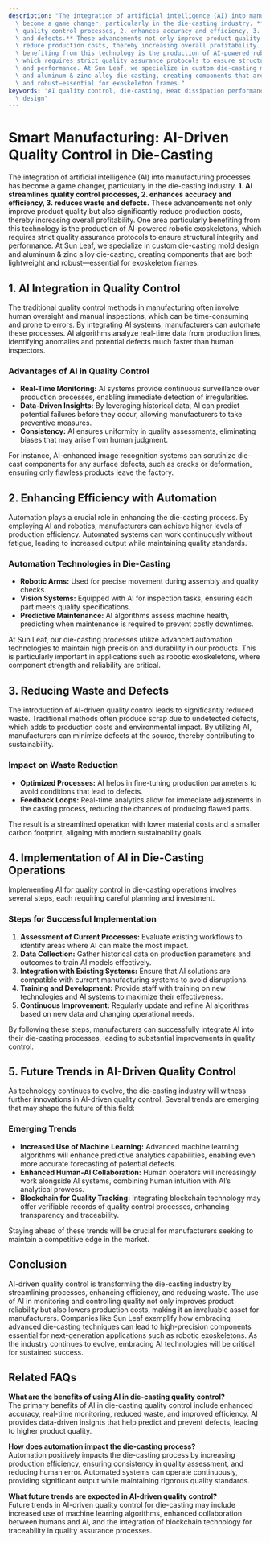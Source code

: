 ```yaml
---
description: "The integration of artificial intelligence (AI) into manufacturing processes has\
  \ become a game changer, particularly in the die-casting industry. **1. AI streamlines\
  \ quality control processes, 2. enhances accuracy and efficiency, 3. reduces waste\
  \ and defects.** These advancements not only improve product quality but also significantly\
  \ reduce production costs, thereby increasing overall profitability. One area particularly\
  \ benefiting from this technology is the production of AI-powered robotic exoskeletons,\
  \ which requires strict quality assurance protocols to ensure structural integrity\
  \ and performance. At Sun Leaf, we specialize in custom die-casting mold design\
  \ and aluminum & zinc alloy die-casting, creating components that are both lightweight\
  \ and robust—essential for exoskeleton frames."
keywords: "AI quality control, die-casting, Heat dissipation performance, Heat dissipation optimization\
  \ design"
---
```

# Smart Manufacturing: AI-Driven Quality Control in Die-Casting

The integration of artificial intelligence (AI) into manufacturing processes has become a game changer, particularly in the die-casting industry. **1. AI streamlines quality control processes, 2. enhances accuracy and efficiency, 3. reduces waste and defects.** These advancements not only improve product quality but also significantly reduce production costs, thereby increasing overall profitability. One area particularly benefiting from this technology is the production of AI-powered robotic exoskeletons, which requires strict quality assurance protocols to ensure structural integrity and performance. At Sun Leaf, we specialize in custom die-casting mold design and aluminum & zinc alloy die-casting, creating components that are both lightweight and robust—essential for exoskeleton frames.

## **1. AI Integration in Quality Control**

The traditional quality control methods in manufacturing often involve human oversight and manual inspections, which can be time-consuming and prone to errors. By integrating AI systems, manufacturers can automate these processes. AI algorithms analyze real-time data from production lines, identifying anomalies and potential defects much faster than human inspectors.

### **Advantages of AI in Quality Control**

- **Real-Time Monitoring:** AI systems provide continuous surveillance over production processes, enabling immediate detection of irregularities.
- **Data-Driven Insights:** By leveraging historical data, AI can predict potential failures before they occur, allowing manufacturers to take preventive measures.
- **Consistency:** AI ensures uniformity in quality assessments, eliminating biases that may arise from human judgment.

For instance, AI-enhanced image recognition systems can scrutinize die-cast components for any surface defects, such as cracks or deformation, ensuring only flawless products leave the factory.

## **2. Enhancing Efficiency with Automation**

Automation plays a crucial role in enhancing the die-casting process. By employing AI and robotics, manufacturers can achieve higher levels of production efficiency. Automated systems can work continuously without fatigue, leading to increased output while maintaining quality standards.

### **Automation Technologies in Die-Casting**

- **Robotic Arms:** Used for precise movement during assembly and quality checks.
- **Vision Systems:** Equipped with AI for inspection tasks, ensuring each part meets quality specifications.
- **Predictive Maintenance:** AI algorithms assess machine health, predicting when maintenance is required to prevent costly downtimes.

At Sun Leaf, our die-casting processes utilize advanced automation technologies to maintain high precision and durability in our products. This is particularly important in applications such as robotic exoskeletons, where component strength and reliability are critical.

## **3. Reducing Waste and Defects**

The introduction of AI-driven quality control leads to significantly reduced waste. Traditional methods often produce scrap due to undetected defects, which adds to production costs and environmental impact. By utilizing AI, manufacturers can minimize defects at the source, thereby contributing to sustainability.

### **Impact on Waste Reduction**

- **Optimized Processes:** AI helps in fine-tuning production parameters to avoid conditions that lead to defects.
- **Feedback Loops:** Real-time analytics allow for immediate adjustments in the casting process, reducing the chances of producing flawed parts.

The result is a streamlined operation with lower material costs and a smaller carbon footprint, aligning with modern sustainability goals.

## **4. Implementation of AI in Die-Casting Operations**

Implementing AI for quality control in die-casting operations involves several steps, each requiring careful planning and investment.

### **Steps for Successful Implementation**

1. **Assessment of Current Processes:** Evaluate existing workflows to identify areas where AI can make the most impact.
2. **Data Collection:** Gather historical data on production parameters and outcomes to train AI models effectively.
3. **Integration with Existing Systems:** Ensure that AI solutions are compatible with current manufacturing systems to avoid disruptions.
4. **Training and Development:** Provide staff with training on new technologies and AI systems to maximize their effectiveness.
5. **Continuous Improvement:** Regularly update and refine AI algorithms based on new data and changing operational needs.

By following these steps, manufacturers can successfully integrate AI into their die-casting processes, leading to substantial improvements in quality control.

## **5. Future Trends in AI-Driven Quality Control**

As technology continues to evolve, the die-casting industry will witness further innovations in AI-driven quality control. Several trends are emerging that may shape the future of this field:

### **Emerging Trends**

- **Increased Use of Machine Learning:** Advanced machine learning algorithms will enhance predictive analytics capabilities, enabling even more accurate forecasting of potential defects.
- **Enhanced Human-AI Collaboration:** Human operators will increasingly work alongside AI systems, combining human intuition with AI’s analytical prowess.
- **Blockchain for Quality Tracking:** Integrating blockchain technology may offer verifiable records of quality control processes, enhancing transparency and traceability.

Staying ahead of these trends will be crucial for manufacturers seeking to maintain a competitive edge in the market.

## **Conclusion**

AI-driven quality control is transforming the die-casting industry by streamlining processes, enhancing efficiency, and reducing waste. The use of AI in monitoring and controlling quality not only improves product reliability but also lowers production costs, making it an invaluable asset for manufacturers. Companies like Sun Leaf exemplify how embracing advanced die-casting techniques can lead to high-precision components essential for next-generation applications such as robotic exoskeletons. As the industry continues to evolve, embracing AI technologies will be critical for sustained success.

## **Related FAQs**

**What are the benefits of using AI in die-casting quality control?**  
The primary benefits of AI in die-casting quality control include enhanced accuracy, real-time monitoring, reduced waste, and improved efficiency. AI provides data-driven insights that help predict and prevent defects, leading to higher product quality.

**How does automation impact the die-casting process?**  
Automation positively impacts the die-casting process by increasing production efficiency, ensuring consistency in quality assessment, and reducing human error. Automated systems can operate continuously, providing significant output while maintaining rigorous quality standards.

**What future trends are expected in AI-driven quality control?**  
Future trends in AI-driven quality control for die-casting may include increased use of machine learning algorithms, enhanced collaboration between humans and AI, and the integration of blockchain technology for traceability in quality assurance processes.
